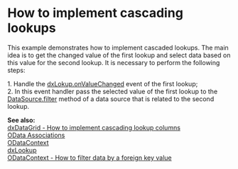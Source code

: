 # How to implement cascading lookups


<p>This example demonstrates how to implement cascaded lookups. The main idea is to get the changed value of the first lookup and select data based on this value for the second lookup. It is necessary to perform the following steps:</p>
<p>1. Handle the <a href="http://js.devexpress.com/Documentation/ApiReference/UI_Widgets/dxLookup/Configuration/?version=15_2#onValueChanged">dxLokup.onValueChanged</a> event of the first lookup;<br>2. In this event handler pass the selected value of the first lookup to the <a href="http://js.devexpress.com/Documentation/ApiReference/Data_Layer/DataSource/Configuration/?version=15_1#filter"><u>DataSource.filter</u></a> method of a data source that is related to the second lookup.</p>
<p><strong>See</strong><strong> a</strong><strong>lso</strong><strong>:<br></strong><a href="https://www.devexpress.com/Support/Center/p/T334359">dxDataGrid - How to implement cascading lookup columns</a><br> <a href="https://js.devexpress.com/Documentation/Guide/Data_Layer/Data_Source_Examples/#OData/Associations"><u>OData Associations</u></a><u><br> </u><a href="http://js.devexpress.com/Documentation/ApiReference/Data_Layer/ODataContext"><u>ODataContext</u></a><u><br> </u><a href="http://js.devexpress.com/Documentation/ApiReference/UI_Widgets/dxLookup/"><u>dxLookup</u></a><u><br> </u><a href="https://www.devexpress.com/Support/Center/p/E4817">ODataContext - How to filter data by a foreign key value</a><u><br> </u></p>

<br/>


